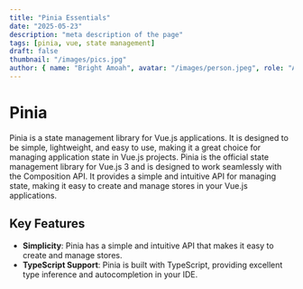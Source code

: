 ```yaml
---
title: "Pinia Essentials"
date: "2025-05-23"
description: "meta description of the page"
tags: [pinia, vue, state management]
draft: false
thumbnail: "/images/pics.jpg"
author: { name: "Bright Amoah", avatar: "/images/person.jpeg", role: "Author" }
---
```


# Pinia

Pinia is a state management library for Vue.js applications. It is designed to
be simple, lightweight, and easy to use, making it a great choice for managing
application state in Vue.js projects. Pinia is the official state management
library for Vue.js 3 and is designed to work seamlessly with the Composition
API. It provides a simple and intuitive API for managing state, making it easy
to create and manage stores in your Vue.js applications.

## Key Features

- **Simplicity**: Pinia has a simple and intuitive API that makes it easy to
  create and manage stores.
- **TypeScript Support**: Pinia is built with TypeScript, providing excellent
  type inference and autocompletion in your IDE.
